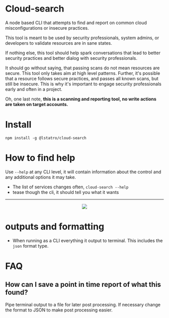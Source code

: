 # Cloud-search

A node based CLI that attempts to find and report on common cloud misconfigurations or insecure practices.

This tool is meant to be used by security professionals, system admins, or developers to validate resources are in sane states.

If nothing else, this tool should help spark conversations that lead to better security practices and better dialog with security professionals.

It should go without saying, that passing scans do not mean resources are secure. This tool only takes aim at high level patterns. Further, it's possible that a resource follows secure practices, and passes all known scans, but still be insecure. This is why it's important to engage security professionals early and often in a project.

Oh, one last note, **this is a scanning and reporting tool, no write actions are taken on target accounts.**

# Install

`npm install -g @lstatro/cloud-search`

# How to find help

Use `--help` at any CLI level, it will contain information about the control and any additional options it may take.

- The list of services changes often, `cloud-search --help`
- tease though the cli, it should tell you what it wants

---

<p align="center">
  <a href="https://coveralls.io/github/lstatro/cloud-search?branch=develop">
    <img src="https://coveralls.io/repos/github/lstatro/cloud-search/badge.svg?branch=develop"/>
  </a>
</p>

# outputs and formatting

- When running as a CLI everything it output to terminal. This includes the `json` format type.

# FAQ

## How can I save a point in time report of what this found?

Pipe terminal output to a file for later post processing. If necessary change the format to JSON to make post processing easier.
